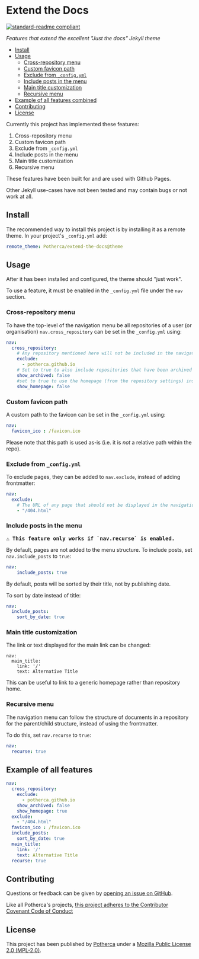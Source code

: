 # Extend the Docs

<!-- @TODO: Banner  -->

[![standard-readme compliant](https://img.shields.io/badge/readme%20style-standard-green.svg)](https://github.com/RichardLitt/standard-readme)

_Features that extend the excellent "Just the docs" Jekyll theme_

<!-- toc -->

- [Install](#install)
- [Usage](#usage)
  - [Cross-repository menu](#cross-repository-menu)
  - [Custom favicon path](#custom-favicon-path)
  - [Exclude from `_config.yml`](#exclude-from-_configyml)
  - [Include posts in the menu](#include-posts-in-the-menu)
  - [Main title customization](#main-title-customization)
  - [Recursive menu](#recursive-menu)
- [Example of all features combined](#example-of-all-features-combined)
- [Contributing](#contributing)
- [License](#license)

<!-- tocstop -->

Currently this project has implemented these features:

1. Cross-repository menu
2. Custom favicon path
3. Exclude from `_config.yml`
4. Include posts in the menu
5. Main title customization
6. Recursive menu

These features have been built for and are used with Github Pages.

Other Jekyll use-cases have not been tested and may contain bugs or not work at
all.

## Install

The recommended way to install this project is by installing it as a remote
theme. In your project's `_config.yml` add:

```yml
remote_theme: Potherca/extend-the-docs@theme
```

## Usage

After it has been installed and configured, the theme should "just work".

To use a feature, it must be enabled in the `_config.yml` file under the `nav`
section.

### Cross-repository menu

To have the top-level of the navigation menu be all repositories of a user (or
organisation) `nav.cross_repository` can be set in the `_config.yml` using:

```yml
nav:
  cross_repository:
    # Any repository mentioned here will not be included in the navigation menu
    exclude:
      - potherca.github.io
    # Set to true to also include repositories that have been archived
    show_archived: false
    #set to true to use the homepage (from the repository settings) instead of https://site.url/repository-name
    show_homepage: false
```

### Custom favicon path

A custom path to the favicon can be set in the `_config.yml` using:

```yml
nav:
  favicon_ico : /favicon.ico
```

Please note that this path is used as-is (i.e. it is _not_ a relative path
within the repo).

### Exclude from `_config.yml`

To exclude pages, they can be added to `nav.exclude`, instead of adding
frontmatter:

```yml
nav:
  exclude:
    # The URL of any page that should not be displayed in the navigation menu
    - "/404.html"
```


### Include posts in the menu

<kbd>
<strong>⚠️ This feature only works if `nav.recurse` is enabled.</strong>
</kbd>

By default, pages are not added to the menu structure. To include posts, set
`nav.include_posts` to `true`:

```yml
nav:
    include_posts: true
```

By default, posts will be sorted by their title, not by publishing date.

To sort by date instead of title:

```yml
nav:
  include_posts:
    sort_by_date: true
```

### Main title customization

The link or text displayed for the main link can be changed:

```
nav:
  main_title:
    link: '/'
    text: Alternative Title
```

This can be useful to link to a generic homepage rather than repository home.

### Recursive menu

The navigation menu can follow the structure of documents in a repository for
the parent/child structure, instead of using the frontmatter.

To do this, set `nav.recurse` to `true`:

```yml
nav:
  recurse: true
```

## Example of all features

```yml
nav:
  cross_repository:
    exclude:
      - potherca.github.io
    show_archived: false
    show_homepage: true
  exclude:
    - "/404.html"
  favicon_ico : /favicon.ico
  include_posts:
    sort_by_date: true
  main_title:
    link: '/'
    text: Alternative Title
  recurse: true
```

## Contributing

Questions or feedback can be given by [opening an issue on GitHub](https://github.com/Potherca/extend-the-docs/issues).

Like all Potherca's projects, [this project adheres to the Contributor Covenant Code of Conduct](CODE_OF_CONDUCT.md)

<!--
@TODO: Link to a CONTRIBUTING file
-->

## License

This project has been published by [Potherca](https://pother.ca) under a [Mozilla Public License 2.0 (MPL-2.0)](./LICENSE).
